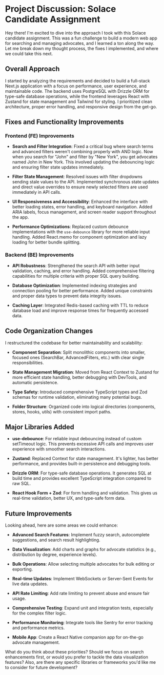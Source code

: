 # Project Discussion: Solace Candidate Assignment

Hey there! I'm excited to dive into the approach I took with this Solace candidate assignment. This was a fun challenge to build a modern web app for searching and managing advocates, and I learned a ton along the way. Let me break down my thought process, the fixes I implemented, and where we could take this next.

## Overall Approach

I started by analyzing the requirements and decided to build a full-stack Next.js application with a focus on performance, user experience, and maintainable code. The backend uses PostgreSQL with Drizzle ORM for type-safe database operations, while the frontend leverages React with Zustand for state management and Tailwind for styling. I prioritized clean architecture, proper error handling, and responsive design from the get-go.

## Fixes and Functionality Improvements

### Frontend (FE) Improvements

- **Search and Filter Integration**: Fixed a critical bug where search terms and advanced filters weren't combining properly with AND logic. Now when you search for "John" and filter by "New York", you get advocates named John in New York. This involved updating the debouncing logic and ensuring filter state updates immediately.

- **Filter State Management**: Resolved issues with filter dropdowns sending stale values to the API. Implemented synchronous state updates and direct value overrides to ensure newly selected filters are used immediately in API calls.

- **UI Responsiveness and Accessibility**: Enhanced the interface with better loading states, error handling, and keyboard navigation. Added ARIA labels, focus management, and screen reader support throughout the app.

- **Performance Optimizations**: Replaced custom debounce implementations with the `use-debounce` library for more reliable input handling. Added React.memo for component optimization and lazy loading for better bundle splitting.

### Backend (BE) Improvements

- **API Robustness**: Strengthened the search API with better input validation, caching, and error handling. Added comprehensive filtering capabilities for multiple criteria with proper SQL query building.

- **Database Optimization**: Implemented indexing strategies and connection pooling for better performance. Added unique constraints and proper data types to prevent data integrity issues.

- **Caching Layer**: Integrated Redis-based caching with TTL to reduce database load and improve response times for frequently accessed data.

## Code Organization Changes

I restructured the codebase for better maintainability and scalability:

- **Component Separation**: Split monolithic components into smaller, focused ones (SearchBar, AdvancedFilters, etc.) with clear single responsibilities.

- **State Management Migration**: Moved from React Context to Zustand for more efficient state handling, better debugging with DevTools, and automatic persistence.

- **Type Safety**: Introduced comprehensive TypeScript types and Zod schemas for runtime validation, eliminating many potential bugs.

- **Folder Structure**: Organized code into logical directories (components, stores, hooks, utils) with consistent import paths.

## Major Libraries Added

- **use-debounce**: For reliable input debouncing instead of custom setTimeout logic. This prevents excessive API calls and improves user experience with smoother search interactions.

- **Zustand**: Replaced Context for state management. It's lighter, has better performance, and provides built-in persistence and debugging tools.

- **Drizzle ORM**: For type-safe database operations. It generates SQL at build time and provides excellent TypeScript integration compared to raw SQL.

- **React Hook Form + Zod**: For form handling and validation. This gives us real-time validation, better UX, and type-safe form data.

## Future Improvements

Looking ahead, here are some areas we could enhance:

- **Advanced Search Features**: Implement fuzzy search, autocomplete suggestions, and search result highlighting.

- **Data Visualization**: Add charts and graphs for advocate statistics (e.g., distribution by degree, experience levels).

- **Bulk Operations**: Allow selecting multiple advocates for bulk editing or exporting.

- **Real-time Updates**: Implement WebSockets or Server-Sent Events for live data updates.

- **API Rate Limiting**: Add rate limiting to prevent abuse and ensure fair usage.

- **Comprehensive Testing**: Expand unit and integration tests, especially for the complex filter logic.

- **Performance Monitoring**: Integrate tools like Sentry for error tracking and performance metrics.

- **Mobile App**: Create a React Native companion app for on-the-go advocate management.

What do you think about these priorities? Should we focus on search enhancements first, or would you prefer to tackle the data visualization features? Also, are there any specific libraries or frameworks you'd like me to consider for future development?